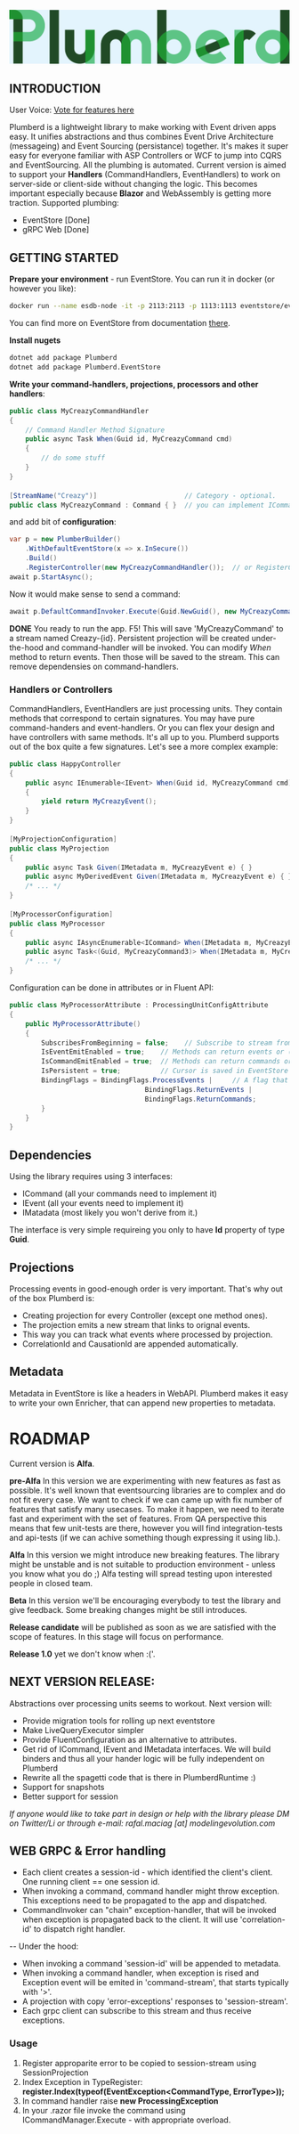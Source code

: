 ![](logo.png)


## INTRODUCTION

User Voice: [Vote for features here](https://feedback-plumberd.modelingevolution.com/)

Plumberd is a lightweight library to make working with Event driven apps easy. It unifies abstractions and thus combines Event Drive Architecture (messageing) and Event Sourcing (persistance) together.
It's makes it super easy for everyone familiar with ASP Controllers or WCF to jump into CQRS and EventSourcing. All the plumbing is automated. 
Current version is aimed to support your **Handlers** (CommandHandlers, EventHandlers) to work on server-side or client-side without changing the logic. 
This becomes important especially because **Blazor** and WebAssembly is getting more traction. 
Supported plumbing:

* EventStore [Done]
* gRPC Web [Done]

## GETTING STARTED

**Prepare your environment** - run EventStore. You can run it in docker (or however you like):

```bash
docker run --name esdb-node -it -p 2113:2113 -p 1113:1113 eventstore/eventstore:latest --insecure --run-projections=All
```

You can find more on EventStore from documentation [there](https://developers.eventstore.com/server/20.6/server/installation/docker.html).

**Install nugets**
```bash
dotnet add package Plumberd
dotnet add package Plumberd.EventStore
```

**Write your command-handlers, projections, processors and other handlers**:


```C#
public class MyCreazyCommandHandler 
{
	// Command Handler Method Signature
	public async Task When(Guid id, MyCreazyCommand cmd) 
	{
		// do some stuff
	}
}

[StreamName("Creazy")]  					// Category - optional.
public class MyCreazyCommand : Command { }  // you can implement ICommand instead.
```
and add bit of **configuration**:
```C#
var p = new PlumberBuilder()
	.WithDefaultEventStore(x => x.InSecure())
	.Build()
	.RegisterController(new MyCreazyCommandHandler());  // or RegisterController<MyCreazyCommandHandler>();
await p.StartAsync();

```
Now it would make sense to send a command:

```C#
await p.DefaultCommandInvoker.Execute(Guid.NewGuid(), new MyCreazyCommand());
```


**DONE** You ready to run the app. F5!
This will save 'MyCreazyCommand' to a stream named Creazy-{id}. Persistent projection will be created under-the-hood and command-handler will be invoked. You can modify *When* method to return events. Then those will be saved to the stream. This can remove dependensies on command-handlers.

### Handlers or Controllers

CommandHandlers, EventHandlers are just processing units. They contain methods that correspond to certain signatures. 
You may have pure command-handers and event-handlers. Or you can flex your design and have controllers with same methods. It's all up to you. 
Plumberd supports out of the box quite a few signatures. 
Let's see a more complex example:


```C#
public class HappyController
{
	public async IEnumerable<IEvent> When(Guid id, MyCreazyCommand cmd) 
	{
		yield return MyCreazyEvent();
	}
}

[MyProjectionConfiguration]
public class MyProjection
{
	public async Task Given(IMetadata m, MyCreazyEvent e) { }
	public async MyDerivedEvent Given(IMetadata m, MyCreazyEvent e) { }
	/* ... */
}

[MyProcessorConfiguration]
public class MyProcessor
{
	public async IAsyncEnumerable<ICommand> When(IMetadata m, MyCreazyEvent2 e) { }
	public async Task<(Guid, MyCreazyCommand3)> When(IMetadata m, MyCreazyEvent2 e) { }
	/* ... */
}
```

Configuration can be done in attributes or in Fluent API:

```C#
public class MyProcessorAttribute : ProcessingUnitConfigAttribute
{
    public MyProcessorAttribute()
    {
        SubscribesFromBeginning = false;	// Subscribe to stream from beginning or from now.
        IsEventEmitEnabled = true;    // Methods can return events or (Guid,TEvent)
        IsCommandEmitEnabled = true;  // Methods can return commands or (Guid, TCommand)
        IsPersistent = true;		  // Cursor is saved in EventStore are persistant subscription
        BindingFlags = BindingFlags.ProcessEvents |		// A flag that is used to narrow the scope of binding in 'Controllers'
                                  BindingFlags.ReturnEvents |
                                  BindingFlags.ReturnCommands;
        }
    }
}
```

## Dependencies

Using the library requires using 3 interfaces:
* ICommand (all your commands need to implement it)
* IEvent (all your events need to implement it)
* IMatadata (most likely you won't derive from it.)

The interface is very simple requireing you only to have **Id** property of type **Guid**.

## Projections

Processing events in good-enough order is very important. That's why out of the box Plumberd is:

* Creating projection for every Controller (except one method ones). 
* The projection emits a new stream that links to orignal events.
* This way you can track what events where processed by projection. 
* CorrelationId and CausationId are appended automatically. 

## Metadata

Metadata in EventStore is like a headers in WebAPI. Plumberd makes it easy to write your own Enricher, that can append new properties to metadata. 


# ROADMAP

Current version is **Alfa**. 

**pre-Alfa**
In this version we are experimenting with new features as fast as possible. It's well known that eventsourcing libraries are to complex and do not fit every case. 
We want to check if we can came up with fix number of features that satisfy many usecases. To make it happen, we need to iterate fast and experiment with 
the set of features. 
From QA perspective this means that few unit-tests are there, however you will find integration-tests and api-tests (if we can achive something though expressing it using lib.).

**Alfa**
In this version we might introduce new breaking features. The library might be unstable and is not suitable to production environment - unless you know what you do ;)
Alfa testing will spread testing upon interested people in closed team.

**Beta** 
In this version we'll be encouraging everybody to test the library and give feedback. Some breaking changes might be still introduces.

**Release candidate** will be published as soon as we are satisfied with the scope of features.
In this stage will focus on performance. 

**Release 1.0** yet we don't know when :('.

## NEXT VERSION RELEASE:

Abstractions over processing units seems to workout. Next version will:
- Provide migration tools for rolling up next eventstore
- Make LiveQueryExecutor simpler
- Provide FluentConfiguration as an alternative to attributes.
- Get rid of ICommand, IEvent and IMetadata interfaces. We will build binders and thus all your hander logic will be fully independent on Plumberd
- Rewrite all the spagetti code that is there in PlumberdRuntime :)
- Support for snapshots
- Better support for session

*If anyone would like to take part in design or help with the library please DM on Twitter/Li or through e-mail: rafal.maciag [at] modelingevolution.com*

## WEB GRPC & Error handling
- Each client creates a session-id - which identified the client's client. One running client == one session id. 
- When invoking a command, command handler might throw exception. This exceptions need to be propagated to the app and dispatched. 
- CommandInvoker can "chain" exception-handler, that will be invoked when exception is propagated back to the client. It will use 'correlation-id' to dispatch right handler. 

-- Under the hood:
- When invoking a command 'session-id' will be appended to metadata. 
- When invoking a command handler, when exception is rised and Exception event will be emited in 'command-stream', that starts typically with '>'. 
- A projection with copy 'error-exceptions' responses to 'session-stream'.
- Each grpc client can subscribe to this stream and thus receive exceptions.

### Usage
1. Register approparite error to be copied to session-stream using SessionProjection
2. Index Exception in TypeRegister: **register.Index(typeof(EventException<CommandType, ErrorType>));**
3. In command handler raise **new ProcessingException<ErrorType>**
4. In your .razor file invoke the command using ICommandManager.Execute - with appropriate overload. 